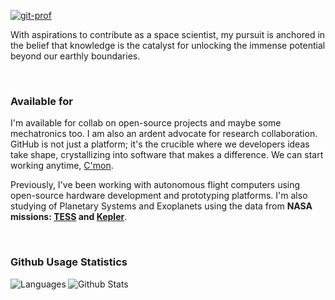 [![git-prof](https://github.com/sagooon/sagooon/assets/74248485/25fea552-aa9d-4d7a-a236-2e2f0a086087)](https://sagooon.github.io)

With aspirations to contribute as a space scientist, my pursuit is anchored in the belief that knowledge is the catalyst for unlocking the immense potential beyond our earthly boundaries.
<p>&nbsp;</p>

### Available for

I'm available for collab on open-source projects and maybe some mechatronics too. I am also an ardent advocate for research collaboration. GitHub is not just a platform; it's the crucible where we developers ideas take shape, crystallizing into software that makes a difference. We can start working anytime, [C'mon](mailto:sagooon@outlook.com).

Previously, I've been working with autonomous flight computers using open-source hardware development and prototyping platforms. I'm also studying of Planetary Systems and Exoplanets using the data from <b>NASA missions: [TESS](https://science.nasa.gov/mission/tess/) and [Kepler](https://science.nasa.gov/mission/kepler/)</b>.
<p>&nbsp;</p>

### Github Usage Statistics
<p><img align="left" src="https://github-readme-stats.vercel.app/api/top-langs?username=sagooon&show_icons=true&locale=en&layout=compact" alt="Languages"/></p>
<p><img align="center" src="https://github-readme-stats.vercel.app/api?username=sagooon&show_icons=true&locale=en" alt="Github Stats" /></p>

